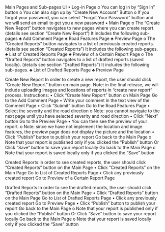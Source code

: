Main Pages and Sub-pages UI
•	Log-in Page
  o	You can log in by “Sign In” button
  o	You can also sign up by “Create New Account” Button
  o	If you forgot your password, you can select “Forgot Your Password” button and we will send an email to get you a new password
•	Main Page
  o	The “Create New Report” button navigates to new pages where you can create report. (details see section “Create New Report”) It includes the following sub-pages
    ♣	Add Comment Page
    ♣	Road Features Page
    ♣	Preview Page
  o	The “Created Reports” button navigates to a list of previously created reports. (details see section “Created Reports”) It includes the following sub-pages.
    ♣	List of Created Reports Page
    ♣	Preview of a Certain Report Page
o	The “Drafted Reports” button navigates to a list of drafted reports (saved locally). (details see section “Drafted Reports”) It includes the following sub-pages.
    ♣	List of Drafted Reports Page
    ♣	Preview Page





Create New Report
	In order to create a new report, the user should click “Create New Report” button on main page.
	Note: in the final release, we will include uploading images and locations of reports in “create new report” process.
	Instructions:
•	Click “Create New Report” button on Main Page  Go to the Add Comment Page
•	Write your comment in the text view of the Comment Page
•	Click “Submit” button  Go to the Road Features Page
•	Select the severity and the road direction
  o	Note: you cannot navigate to the next page until you have selected severity and road direction
•	Click “Next” button  Go to the Preview Page
•	You can then see the preview of your report. 
  o	Note: since we have not implement the location and image features, the preview page does not display the picture and the location
•	Click “Publish” button to publish your report  Go back to the Main Page
  o	Note that your report is published only if you clicked the “Publish” button
Or Click “Save” button to save your report locally  Go back to the Main Page
  o	Note that your report is saved locally only if you clicked the “Save” button





Created Reports
	In order to see created reports, the user should click “Created Reports” button on the Main Page
•	Click “Created Reports” on the Main Page  Go to List of Created Reports Page
•	Click any previously created report  Go to Preview of a Certain Report Page





Drafted Reports
In order to see the drafted reports, the user should click “Drafted Reports” button on the Main Page
•	Click “Drafted Reports” button on the Main Page  Go to List of Drafted Reports Page
•	Click any previously created report  Go to Preview Page
•	Click “Publish” button to publish your report  Go back to the Main Page
  o	Note that your report is published only if you clicked the “Publish” button
Or Click “Save” button to save your report locally  Go back to the Main Page
  o	Note that your report is saved locally only if you clicked the “Save” button
